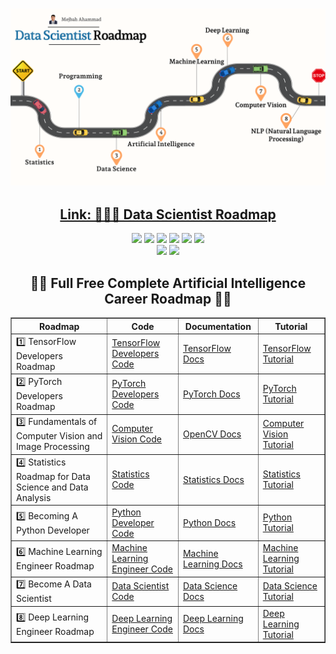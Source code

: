 <div align="center">
      <h3> <img src="https://github.com/ahammadmejbah/ahammadmejbah/blob/main/RoadMap.png" width=""><br/></h3>
      <center> <h2><a href="https://ahammadmejbah.com/roadmap/"> Link: 👨🏻‍🎓 Data Scientist Roadmap</a></h2>
     </div>



<body>
<p align="center">
  <a href="mailto:ahammadmejbah@gmail.com"><img src="https://img.shields.io/badge/Email-ahammadmejbah%40gmail.com-blue?style=flat-square&logo=gmail"></a>
  <a href="https://github.com/BytesOfIntelligences"><img src="https://img.shields.io/badge/GitHub-%40BytesOfIntelligences-lightgrey?style=flat-square&logo=github"></a>
  <a href="https://linkedin.com/in/ahammadmejbah"><img src="https://img.shields.io/badge/LinkedIn-Mejbah%20Ahammad-blue?style=flat-square&logo=linkedin"></a>
  <a href="https://bytesofintelligences.com/"><img src="https://img.shields.io/badge/Website-Bytes%20of%20Intelligence-lightgrey?style=flat-square&logo=google-chrome"></a>
  <a href="https://www.youtube.com/@IntelligenceAcademy"><img src="https://img.shields.io/badge/YouTube-IntelligenceAcademy-red?style=flat-square&logo=youtube"></a>
  <a href="https://www.researchgate.net/profile/Mejbah-Ahammad-2"><img src="https://img.shields.io/badge/ResearchGate-Mejbah%20Ahammad-blue?style=flat-square&logo=researchgate"></a>
  <br>
  <img src="https://img.shields.io/badge/Phone-%2B8801874603631-green?style=flat-square&logo=whatsapp">
  <a href="https://www.hackerrank.com/profile/ahammadmejbah"><img src="https://img.shields.io/badge/Hackerrank-ahammadmejbah-green?style=flat-square&logo=hackerrank"></a>
</p>

<center>
<center><h2>👨‍💻 Full Free Complete Artificial Intelligence Career Roadmap 👨‍💻 </h2></center>
<table border="1">
  <tr>
    <th>Roadmap</th>
    <th>Code</th>
    <th>Documentation</th>
    <th>Tutorial</th>
  </tr>
  <tr>
    <td>1️⃣ TensorFlow Developers Roadmap</td>
    <td><a href="https://github.com/BytesOfIntelligences/TensorFlow-Developers-Roadmap">TensorFlow Developers Code</a></td>
    <td><a href="https://bytesofintelligences.com/category/tensorflow-developers-roadmap/">TensorFlow Docs</a></td>
    <td><a href="https://www.youtube.com/@BytesOfIntelligences">TensorFlow Tutorial</a></td>
  </tr>
  <tr>
    <td>2️⃣ PyTorch Developers Roadmap</td>
    <td><a href="https://github.com/BytesOfIntelligences/PyTorch-Developers-Roadmap">PyTorch Developers Code</a></td>
    <td><a href="https://bytesofintelligences.com/category/pytorch-developers-roadmap/">PyTorch Docs</a></td>
    <td><a href="https://www.youtube.com/watch?v=WdBevhl5X0A&list=PLLUqkkC1ww4UjJiVceUKGuwX6JKXZlvxy">PyTorch Tutorial</a></td>
  </tr>
  <tr>
    <td>3️⃣ Fundamentals of Computer Vision and Image Processing</td>
    <td><a href="https://github.com/BytesOfIntelligences/Fundamentals-of-Computer-Vision-and-Image-Processing">Computer Vision Code</a></td>
    <td><a href="https://bytesofintelligences.com/category/fundamentals-of-computer-vision-and-image-processing/">OpenCV Docs</a></td>
    <td><a href="https://www.youtube.com/watch?v=fEHf7jOKEuQ&list=PLLUqkkC1ww4XNbvIKo34GfrKOHEH7rsHZ">Computer Vision Tutorial</a></td>
  </tr>
  <tr>
    <td>4️⃣ Statistics Roadmap for Data Science and Data Analysis</td>
    <td><a href="https://github.com/BytesOfIntelligences/Statistics-Roadmap-for-Data-Science-and-Data-Analysis">Statistics Code</a></td>
    <td><a href="https://bytesofintelligences.com/category/statistics-roadmap-for-data-science-and-data-analysiss/">Statistics Docs</a></td>
    <td><a href="https://www.youtube.com/watch?v=vWq0uezOeTI&list=PLLUqkkC1ww4VJYDwXcozGbqexquiUoqoN">Statistics Tutorial</a></td>
  </tr>
  <tr>
    <td>5️⃣ Becoming A Python Developer</td>
    <td><a href="https://github.com/BytesOfIntelligences/Becoming-a-Python-Developer">Python Developer Code</a></td>
    <td><a href="https://bytesofintelligences.com/category/becoming-a-python-developer/">Python Docs</a></td>
    <td><a href="https://www.youtube.com/watch?v=caHk-gCDjWI&list=PLLUqkkC1ww4WBMA0eJMartX13GXFylnNB">Python Tutorial</a></td>
  </tr>
  <tr>
    <td>6️⃣ Machine Learning Engineer Roadmap</td>
    <td><a href="https://github.com/ahammadmejbah/Machine-Learning-Engineer-Roadmap">Machine Learning Engineer Code</a></td>
    <td><a href="https://bytesofintelligences.com/category/machine-learning-engineer-roadmap/">Machine Learning Docs</a></td>
    <td><a href="https://www.youtube.com/watch?v=z0oMMnp6jec&list=PLLUqkkC1ww4VS09f-YV9b5vO5LOT4jHew">Machine Learning Tutorial</a></td>
  </tr>
  <tr>
    <td>7️⃣ Become A Data Scientist</td>
    <td><a href="https://github.com/BytesOfIntelligences/Become-Data-Scientist-A-Complete-Roadmap">Data Scientist Code</a></td>
    <td><a href="https://bytesofintelligences.com/category/become-a-data-scientist/">Data Science Docs</a></td>
    <td><a href="https://www.youtube.com/watch?v=7kT15xBpu6c&list=PLLUqkkC1ww4XadDKNOy3FbIqJKHDDIfbR">Data Science Tutorial</a></td>
  </tr>
  <tr>
    <td>8️⃣ Deep Learning Engineer Roadmap</td>
    <td><a href="https://github.com/BytesOfIntelligences/Deep-Learning-Engineer-Roadmap">Deep Learning Engineer Code</a></td>
    <td><a href="https://bytesofintelligences.com/category/deep-learning-engineer-roadmap/">Deep Learning Docs</a></td>
    <td><a href="https://www.youtube.com/watch?v=bgTAoYB8pjI&list=PLLUqkkC1ww4VseNEShatgKHGOHhrwIl2x">Deep Learning Tutorial</a></td>
  </tr>
</table>
</center>

</body>
</html>

